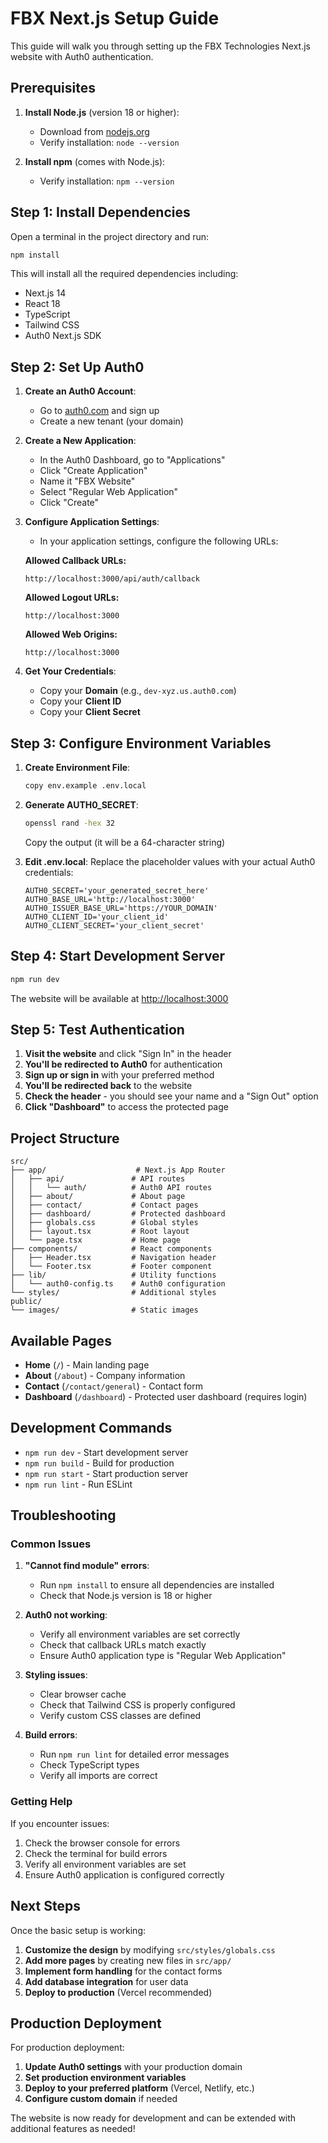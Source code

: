 # FBX Next.js Setup Guide

This guide will walk you through setting up the FBX Technologies Next.js website with Auth0 authentication.

## Prerequisites

1. **Install Node.js** (version 18 or higher):
   - Download from [nodejs.org](https://nodejs.org/)
   - Verify installation: `node --version`

2. **Install npm** (comes with Node.js):
   - Verify installation: `npm --version`

## Step 1: Install Dependencies

Open a terminal in the project directory and run:

```bash
npm install
```

This will install all the required dependencies including:
- Next.js 14
- React 18
- TypeScript
- Tailwind CSS
- Auth0 Next.js SDK

## Step 2: Set Up Auth0

1. **Create an Auth0 Account**:
   - Go to [auth0.com](https://auth0.com) and sign up
   - Create a new tenant (your domain)

2. **Create a New Application**:
   - In the Auth0 Dashboard, go to "Applications"
   - Click "Create Application"
   - Name it "FBX Website"
   - Select "Regular Web Application"
   - Click "Create"

3. **Configure Application Settings**:
   - In your application settings, configure the following URLs:
   
   **Allowed Callback URLs:**
   ```
   http://localhost:3000/api/auth/callback
   ```
   
   **Allowed Logout URLs:**
   ```
   http://localhost:3000
   ```
   
   **Allowed Web Origins:**
   ```
   http://localhost:3000
   ```

4. **Get Your Credentials**:
   - Copy your **Domain** (e.g., `dev-xyz.us.auth0.com`)
   - Copy your **Client ID**
   - Copy your **Client Secret**

## Step 3: Configure Environment Variables

1. **Create Environment File**:
   ```bash
   copy env.example .env.local
   ```

2. **Generate AUTH0_SECRET**:
   ```bash
   openssl rand -hex 32
   ```
   Copy the output (it will be a 64-character string)

3. **Edit .env.local**:
   Replace the placeholder values with your actual Auth0 credentials:
   ```env
   AUTH0_SECRET='your_generated_secret_here'
   AUTH0_BASE_URL='http://localhost:3000'
   AUTH0_ISSUER_BASE_URL='https://YOUR_DOMAIN'
   AUTH0_CLIENT_ID='your_client_id'
   AUTH0_CLIENT_SECRET='your_client_secret'
   ```

## Step 4: Start Development Server

```bash
npm run dev
```

The website will be available at [http://localhost:3000](http://localhost:3000)

## Step 5: Test Authentication

1. **Visit the website** and click "Sign In" in the header
2. **You'll be redirected to Auth0** for authentication
3. **Sign up or sign in** with your preferred method
4. **You'll be redirected back** to the website
5. **Check the header** - you should see your name and a "Sign Out" option
6. **Click "Dashboard"** to access the protected page

## Project Structure

```
src/
├── app/                    # Next.js App Router
│   ├── api/               # API routes
│   │   └── auth/          # Auth0 API routes
│   ├── about/             # About page
│   ├── contact/           # Contact pages
│   ├── dashboard/         # Protected dashboard
│   ├── globals.css        # Global styles
│   ├── layout.tsx         # Root layout
│   └── page.tsx           # Home page
├── components/            # React components
│   ├── Header.tsx         # Navigation header
│   └── Footer.tsx         # Footer component
├── lib/                   # Utility functions
│   └── auth0-config.ts    # Auth0 configuration
└── styles/                # Additional styles
public/
└── images/                # Static images
```

## Available Pages

- **Home** (`/`) - Main landing page
- **About** (`/about`) - Company information
- **Contact** (`/contact/general`) - Contact form
- **Dashboard** (`/dashboard`) - Protected user dashboard (requires login)

## Development Commands

- `npm run dev` - Start development server
- `npm run build` - Build for production
- `npm run start` - Start production server
- `npm run lint` - Run ESLint

## Troubleshooting

### Common Issues

1. **"Cannot find module" errors**:
   - Run `npm install` to ensure all dependencies are installed
   - Check that Node.js version is 18 or higher

2. **Auth0 not working**:
   - Verify all environment variables are set correctly
   - Check that callback URLs match exactly
   - Ensure Auth0 application type is "Regular Web Application"

3. **Styling issues**:
   - Clear browser cache
   - Check that Tailwind CSS is properly configured
   - Verify custom CSS classes are defined

4. **Build errors**:
   - Run `npm run lint` for detailed error messages
   - Check TypeScript types
   - Verify all imports are correct

### Getting Help

If you encounter issues:

1. Check the browser console for errors
2. Check the terminal for build errors
3. Verify all environment variables are set
4. Ensure Auth0 application is configured correctly

## Next Steps

Once the basic setup is working:

1. **Customize the design** by modifying `src/styles/globals.css`
2. **Add more pages** by creating new files in `src/app/`
3. **Implement form handling** for the contact forms
4. **Add database integration** for user data
5. **Deploy to production** (Vercel recommended)

## Production Deployment

For production deployment:

1. **Update Auth0 settings** with your production domain
2. **Set production environment variables**
3. **Deploy to your preferred platform** (Vercel, Netlify, etc.)
4. **Configure custom domain** if needed

The website is now ready for development and can be extended with additional features as needed! 